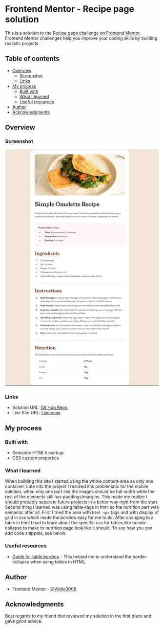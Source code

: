 # Frontend Mentor - Recipe page solution

This is a solution to the [Recipe page challenge on Frontend Mentor](https://www.frontendmentor.io/challenges/recipe-page-KiTsR8QQKm). Frontend Mentor challenges help you improve your coding skills by building realistic projects. 

## Table of contents

- [Overview](#overview)
  - [Screenshot](#screenshot)
  - [Links](#links)
- [My process](#my-process)
  - [Built with](#built-with)
  - [What I learned](#what-i-learned)
  - [Useful resources](#useful-resources)
- [Author](#author)
- [Acknowledgments](#acknowledgments)

## Overview

### Screenshot

![](./recipe-page-screeenshot.JPG)

### Links

- Solution URL: [Git Hub Repo](https://github.com/Wolle3008/Omelette-Recipe-Page)
- Live Site URL: [Live view](https://wolle3008.github.io/Omelette-Recipe-Page/)

## My process

### Built with

- Semantic HTML5 markup
- CSS custom properties

### What I learned

When building this site I started using the whole content-area as only one container. Late into the project I realized it is problematic for the mobile solution, when only one part like the images should be full-width while the rest of the elements still has paddings/margins.
This made me realize I should probably separate future projects in a better way right from the start.
Second thing I learned was using table-tags in html so the nutrition part was semantic after all. First I tried the area with ```html <p>``` tags and with display of grid in css which made the borders easy for me to do.
After changing to a table in html I had to learn about the specific css for tables like border-collapse to make to nutrition page look like it should.
To see how you can add code snippets, see below:

### Useful resources

- [Guide for table borders](https://www.w3schools.com/css/css_table.asp) - This helped me to understand the border-collapse when using tables in HTML.

## Author

- Frontend Mentor - [@Wolle3008](https://www.frontendmentor.io/profile/Wolle3008)

## Acknowledgments

Best regards to my friend that reviewed my solution in the first place and gave good advice.
